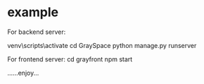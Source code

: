 # example

For backend server:

venv\scripts\activate
cd GraySpace
python manage.py runserver

For frontend server:
cd grayfront
npm start

......enjoy...
